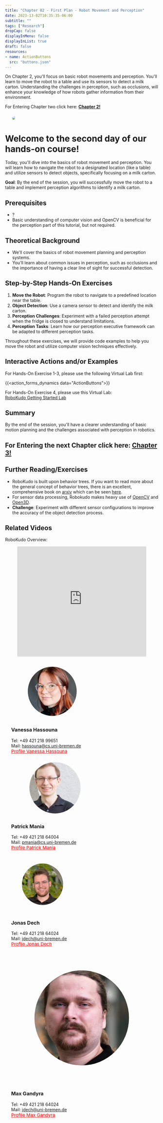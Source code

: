 ```yaml
---
title: "Chapter 02 - First Plan - Robot Movement and Perception"
date: 2023-13-02T10:35:35-06:00
subtitle: ""
tags: ["Research"]
dropCap: false
displayInMenu: false
displayInList: true
draft: false
resources:
- name: ActionButtons
  src: "buttons.json"
---
```

<div class="hidde-after-preview">
On Chapter 2, you'll focus on basic robot movements and perception.
You'll learn to move the robot to a table and use its sensors to detect a milk carton.
Understanding the challenges in perception, such as occlusions, will enhance your knowledge of how robots gather information from their environment.

For Entering Chapter two click here:
<a class="btn btn-success" target="_blank" href="day2/"><b>Chapter 2!</b></a>
</div>

<!--more-->

<div class="main-well-flex-container" style="margin:20px;align-items: center;">
  <div style="flex:30%;">
      <img src="robot_perception.png" width="200" style="clip-path: circle(35%);">
  </div>
</div> 

<h1> Welcome to the second day of our hands-on course!</h1>
Today, you'll dive into the basics of robot movement and perception. You will learn how to navigate the robot to a designated location (like a table) and utilize sensors to detect objects, specifically focusing on a milk carton.

**Goal**: By the end of the session, you will successfully move the robot to a table and implement perception algorithms to identify a milk carton.

## Prerequisites
- ?
- Basic understanding of computer vision and OpenCV is beneficial for the perception part of this tutorial, but not required.

## Theoretical Background
- We'll cover the basics of robot movement planning and perception systems.
- You'll learn about common issues in perception, such as occlusions and the importance of having a clear line of sight for successful detection.

## Step-by-Step Hands-On Exercises
1. **Move the Robot**: Program the robot to navigate to a predefined location near the table.
2. **Object Detection**: Use a camera sensor to detect and identify the milk carton.
3. **Perception Challenges**: Experiment with a failed perception attempt when the fridge is closed to understand limitations.
4. **Perception Tasks**: Learn how our perception executive framework can be adapted to different perception tasks.

Throughout these exercises, we will provide code examples to help you move the robot and utilize computer vision techniques effectively.

Interactive Actions and/or Examples
---
For Hands-On Exercise 1-3, please use the following Virtual Lab first:

{{<action_forms_dynamics data="ActionButtons">}}

For Hands-On Exercise 4, please use this Virtual Lab:<br>
<a class="btn btn-success" target="_blank" href="https://binder.intel4coro.de/v2/git/https%3A%2F%2Fgitlab.informatik.uni-bremen.de%2Ffmuehlis%2Frobokudo-lab.git/tutorials">RoboKudo Getting Started Lab</a>


## Summary
By the end of the session, you'll have a clearer understanding of basic motion planning and the challenges associated with perception in robotics.

## For Entering the next Chapter click here: <a class="btn btn-success" target="_blank" href="day3/"><b>Chapter 3!</b></a>

## Further Reading/Exercises
- RoboKudo is built upon behavior trees. If you want to read more about the general concept of behavior trees, there is an excellent, comprehensive book on [arxiv](arxiv.org) which can be seen [here](https://arxiv.org/abs/1709.00084).
- For sensor data processing, Robokudo makes heavy use of [OpenCV](https://www.opencv.org) and [Open3D](https://www.open3d.org).
- **Challenge**: Experiment with different sensor configurations to improve the accuracy of the object detection process.

Related Videos
---
RoboKudo Overview: 
<figure class="video_container">
  <iframe width="100%" height="360" src="https://www.youtube-nocookie.com/embed/8jvDl-P2ba0?si=AGOn8iCWjDShdMeJ" title="YouTube video player" frameborder="0" allow="accelerometer; autoplay; clipboard-write; encrypted-media; gyroscope; picture-in-picture; web-share" allowfullscreen="true"></iframe>
</figure>




<div class="main-well-flex-container" style="margin:20px;align-items: center;">

  <div style="flex:30%;">
      <img src="img/vanessa.jpg" style="clip-path: circle(35%);">
  </div>

  <div style="flex:70%;">
       <h3> Vanessa Hassouna</h3>
    Tel:  +49 421 218 99651 <br>
    Mail:     <a href="mailto:hassouna@cs.uni-bremen.de">hassouna@cs.uni-bremen.de</a> <br>
      <a style="color:red" href="https://ai.uni-bremen.de/team/vanessa_hassouna">
      <span style="font-size: 15px;">Profile Vanessa Hassouna</span>
    </a>
  </div>
</div>
<div class="main-well-flex-container" style="margin:20px;align-items: center;">

  <div style="flex:30%;">
      <img src="img/pmania.jpg" style="clip-path: circle(35%);">
  </div>

  <div style="flex:70%;">
    <h3> Patrick Mania</h3>
    Tel:  +49 421 218 64004 <br>
    Mail: <a href="mailto:pmania@cs.uni-bremen.de">pmania@cs.uni-bremen.de</a> <br>
    <a style="color:red" href="https://ai.uni-bremen.de/team/patrick_mania">
        <span style="font-size: 15px;">Profile Patrick Mania</span>
    </a>
</div>

</div>
<div class="main-well-flex-container" style="margin:20px;align-items: center;">

  <div style="flex:30%;">
      <img src="img/jonas_dech_head.jpg" style="clip-path: circle(35%);">
  </div>

  <div style="flex:70%;">
    <h3> Jonas Dech</h3>
    Tel: +49 421 218 64024 <br>
    Mail: <a href="mailto:jdech@uni-bremen.de">jdech@uni-bremen.de</a> <br>
    <a style="color:red" href="https://ai.uni-bremen.de/team/jonas_dech">
        <span style="font-size: 15px;">Profile Jonas Dech</span>
    </a>
  </div>
</div>

<div class="main-well-flex-container" style="margin:20px;align-items: center;">

  <div style="flex:30%;">
      <img src="img/max.jpg" style="clip-path: circle(35%);">
  </div>

  <div style="flex:70%;">
    <h3> Max Gandyra </h3>
    Tel: +49 421 218 64024 <br>
    Mail: <a href="mailto:gandyra@uni-bremen.de">jdech@uni-bremen.de</a> <br>
    <a style="color:red" href="https://ai.uni-bremen.de/team/max_gandyra_dech">
        <span style="font-size: 15px;">Profile Max Gandyra</span>
    </a>
  </div>
</div>
